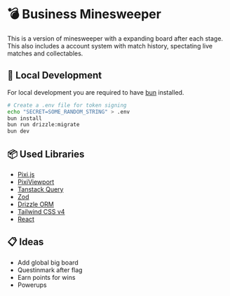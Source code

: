 # 💣 Business Minesweeper

This is a version of minesweeper with a expanding board after each stage. This also includes a account system with match history, spectating live matches and collectables.

## 🚀 Local Development

For local development you are required to have [bun](https://bun.sh/) installed.

```bash
# Create a .env file for token signing
echo "SECRET=SOME_RANDOM_STRING" > .env
bun install
bun run drizzle:migrate
bun dev
```

## 📦 Used Libraries

- [Pixi.js](https://github.com/pixijs/pixi-react)
- [PixiViewport](https://github.com/davidfig/pixi-viewport)
- [Tanstack Query](https://github.com/TanStack/query)
- [Zod](https://github.com/colinhacks/zod)
- [Drizzle ORM](https://github.com/drizzle-team/drizzle-orm)
- [Tailwind CSS v4](https://github.com/tailwindlabs/tailwindcss)
- [React](https://github.com/facebook/react)

## 📋 Ideas

- Add global big board
- Questinmark after flag
- Earn points for wins
- Powerups
